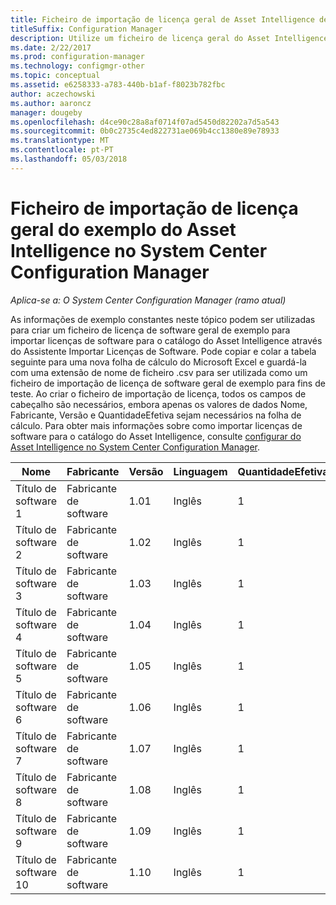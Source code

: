 ```yaml
---
title: Ficheiro de importação de licença geral de Asset Intelligence de exemplo
titleSuffix: Configuration Manager
description: Utilize um ficheiro de licença geral do Asset Intelligence de exemplo para importar licenças de software no System Center Configuration Manager.
ms.date: 2/22/2017
ms.prod: configuration-manager
ms.technology: configmgr-other
ms.topic: conceptual
ms.assetid: e6258333-a783-440b-b1af-f8023b782fbc
author: aczechowski
ms.author: aaroncz
manager: dougeby
ms.openlocfilehash: d4ce90c28a8af0714f07ad5450d82202a7d5a543
ms.sourcegitcommit: 0b0c2735c4ed822731ae069b4cc1380e89e78933
ms.translationtype: MT
ms.contentlocale: pt-PT
ms.lasthandoff: 05/03/2018
---
```

# <a name="example-asset-intelligence-general-license-import-file-in-system-center-configuration-manager"></a>Ficheiro de importação de licença geral do exemplo do Asset Intelligence no System Center Configuration Manager

*Aplica-se a: O System Center Configuration Manager (ramo atual)*

As informações de exemplo constantes neste tópico podem ser utilizadas para criar um ficheiro de licença de software geral de exemplo para importar licenças de software para o catálogo do Asset Intelligence através do Assistente Importar Licenças de Software. Pode copiar e colar a tabela seguinte para uma nova folha de cálculo do Microsoft Excel e guardá-la com uma extensão de nome de ficheiro .csv para ser utilizada como um ficheiro de importação de licença de software geral de exemplo para fins de teste. Ao criar o ficheiro de importação de licença, todos os campos de cabeçalho são necessários, embora apenas os valores de dados Nome, Fabricante, Versão e QuantidadeEfetiva sejam necessários na folha de cálculo. Para obter mais informações sobre como importar licenças de software para o catálogo do Asset Intelligence, consulte [configurar do Asset Intelligence no System Center Configuration Manager](../../../../core/clients/manage/asset-intelligence/configuring-asset-intelligence.md).  

|Nome|Fabricante|Versão|Linguagem|QuantidadeEfetiva|NúmeroDePO|NomeDoRevendedor|DataDeCompra|SuporteAdquirido|DataDeExpiraçãoDoSuporte|Comentários|  
|----------|---------------|-------------|--------------|-----------------------|--------------|------------------|--------------------|----------------------|---------------------------|--------------|  
|Título de software 1|Fabricante de software|1.01|Inglês|1|Número de compra|Nome do revendedor|10/10/2010|0|10/10/2012|Comentário|  
|Título de software 2|Fabricante de software|1.02|Inglês|1|Número de compra|Nome do revendedor|10/10/2010|0|10/10/2012|Comentário|  
|Título de software 3|Fabricante de software|1.03|Inglês|1|Número de compra|Nome do revendedor|10/10/2010|0|10/10/2012|Comentário|  
|Título de software 4|Fabricante de software|1.04|Inglês|1|Número de compra|Nome do revendedor|10/10/2010|0|10/10/2012|Comentário|  
|Título de software 5|Fabricante de software|1.05|Inglês|1|Número de compra|Nome do revendedor|10/10/2010|0|10/10/2012|Comentário|  
|Título de software 6|Fabricante de software|1.06|Inglês|1|Número de compra|Nome do revendedor|10/10/2010|0|10/10/2012|Comentário|  
|Título de software 7|Fabricante de software|1.07|Inglês|1|Número de compra|Nome do revendedor|10/10/2010|0|10/10/2012|Comentário|  
|Título de software 8|Fabricante de software|1.08|Inglês|1|Número de compra|Nome do revendedor|10/10/2010|0|10/10/2012|Comentário|  
|Título de software 9|Fabricante de software|1.09|Inglês|1|Número de compra|Nome do revendedor|10/10/2010|0|10/10/2012|Comentário|  
|Título de software 10|Fabricante de software|1.10|Inglês|1|Número de compra|Nome do revendedor|10/10/2010|0|10/10/2012|Comentário|  

